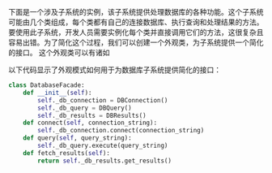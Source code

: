 下面是一个涉及子系统的实例，该子系统提供处理数据库的各种功能。这个子系统可能由几个类组成，每个类都有自己的连接数据库、执行查询和处理结果的方法。要使用此子系统，开发人员需要实例化每个类并直接调用它们的方法，这很复杂且容易出错。为了简化这个过程，我们可以创建一个外观类，为子系统提供一个简化的接口。 这个外观类可以有诸如

以下代码显示了外观模式如何用于为数据库子系统提供简化的接口：

```python
class DatabaseFacade:
    def __init__(self):
        self._db_connection = DBConnection()
        self._db_query = DBQuery()
        self._db_results = DBResults()
    def connect(self, connection_string):
        self._db_connection.connect(connection_string)
    def query(self, query_string):
        self._db_query.execute(query_string)
    def fetch_results(self):
        return self._db_results.get_results()
```
